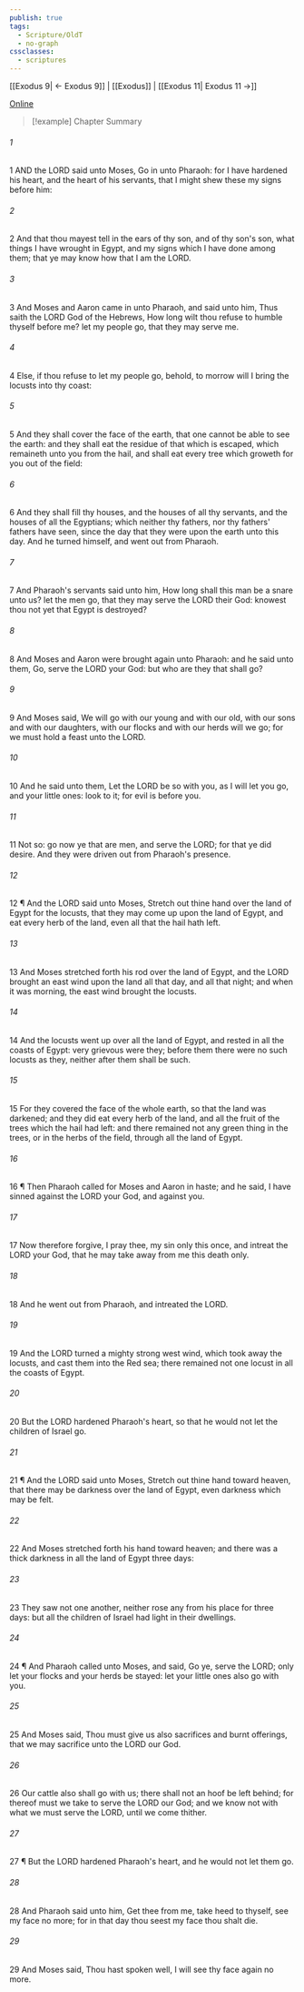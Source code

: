 ```yaml
---
publish: true
tags:
  - Scripture/OldT
  - no-graph
cssclasses:
  - scriptures
---
```

[[Exodus 9| ← Exodus 9]] | [[Exodus]] | [[Exodus 11| Exodus 11 →]]

[Online](https://churchofjesuschrist.org/study/scriptures/ot/ex/10?lang=eng)

>[!example] Chapter Summary
>
###### 1
1 AND the LORD said unto Moses, Go in unto Pharaoh: for I have hardened his heart, and the heart of his servants, that I might shew these my signs before him:
###### 2
2 And that thou mayest tell in the ears of thy son, and of thy son's son, what things I have wrought in Egypt, and my signs which I have done among them; that ye may know how that I am the LORD.
###### 3
3 And Moses and Aaron came in unto Pharaoh, and said unto him, Thus saith the LORD God of the Hebrews, How long wilt thou refuse to humble thyself before me?  let my people go, that they may serve me.
###### 4
4 Else, if thou refuse to let my people go, behold, to morrow will I bring the locusts into thy coast:
###### 5
5 And they shall cover the face of the earth, that one cannot be able to see the earth: and they shall eat the residue of that which is escaped, which remaineth unto you from the hail, and shall eat every tree which groweth for you out of the field:
###### 6
6 And they shall fill thy houses, and the houses of all thy servants, and the houses of all the Egyptians; which neither thy fathers, nor thy fathers' fathers have seen, since the day that they were upon the earth unto this day.  And he turned himself, and went out from Pharaoh.
###### 7
7 And Pharaoh's servants said unto him, How long shall this man be a snare unto us?  let the men go, that they may serve the LORD their God: knowest thou not yet that Egypt is destroyed?
###### 8
8 And Moses and Aaron were brought again unto Pharaoh: and he said unto them, Go, serve the LORD your God: but who are they that shall go?
###### 9
9 And Moses said, We will go with our young and with our old, with our sons and with our daughters, with our flocks and with our herds will we go; for we must hold a feast unto the LORD.
###### 10
10 And he said unto them, Let the LORD be so with you, as I will let you go, and your little ones: look to it; for evil is before you.
###### 11
11 Not so: go now ye that are men, and serve the LORD; for that ye did desire.  And they were driven out from Pharaoh's presence.
###### 12
12 ¶ And the LORD said unto Moses, Stretch out thine hand over the land of Egypt for the locusts, that they may come up upon the land of Egypt, and eat every herb of the land, even all that the hail hath left.
###### 13
13 And Moses stretched forth his rod over the land of Egypt, and the LORD brought an east wind upon the land all that day, and all that night; and when it was morning, the east wind brought the locusts.
###### 14
14 And the locusts went up over all the land of Egypt, and rested in all the coasts of Egypt: very grievous were they; before them there were no such locusts as they, neither after them shall be such.
###### 15
15 For they covered the face of the whole earth, so that the land was darkened; and they did eat every herb of the land, and all the fruit of the trees which the hail had left: and there remained not any green thing in the trees, or in the herbs of the field, through all the land of Egypt.
###### 16
16 ¶ Then Pharaoh called for Moses and Aaron in haste; and he said, I have sinned against the LORD your God, and against you.
###### 17
17 Now therefore forgive, I pray thee, my sin only this once, and intreat the LORD your God, that he may take away from me this death only.
###### 18
18 And he went out from Pharaoh, and intreated the LORD.
###### 19
19 And the LORD turned a mighty strong west wind, which took away the locusts, and cast them into the Red sea; there remained not one locust in all the coasts of Egypt.
###### 20
20 But the LORD hardened Pharaoh's heart, so that he would not let the children of Israel go.
###### 21
21 ¶ And the LORD said unto Moses, Stretch out thine hand toward heaven, that there may be darkness over the land of Egypt, even darkness which may be felt.
###### 22
22 And Moses stretched forth his hand toward heaven; and there was a thick darkness in all the land of Egypt three days:
###### 23
23 They saw not one another, neither rose any from his place for three days: but all the children of Israel had light in their dwellings.
###### 24
24 ¶ And Pharaoh called unto Moses, and said, Go ye, serve the LORD; only let your flocks and your herds be stayed: let your little ones also go with you.
###### 25
25 And Moses said, Thou must give us also sacrifices and burnt offerings, that we may sacrifice unto the LORD our God.
###### 26
26 Our cattle also shall go with us; there shall not an hoof be left behind; for thereof must we take to serve the LORD our God; and we know not with what we must serve the LORD, until we come thither.
###### 27
27 ¶ But the LORD hardened Pharaoh's heart, and he would not let them go.
###### 28
28 And Pharaoh said unto him, Get thee from me, take heed to thyself, see my face no more; for in that day thou seest my face thou shalt die.
###### 29
29 And Moses said, Thou hast spoken well, I will see thy face again no more.



